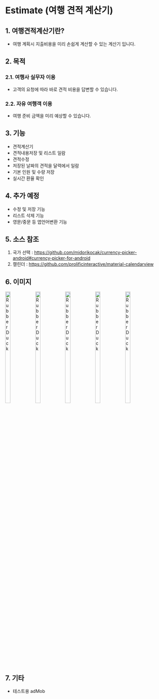 # Estimate (여행 견적 계산기)

## 1. 여행견적계산기란?
* 여행 계획시 지출비용을 미리 손쉽게 계산할 수 있는 계산기 입니다. 

## 2. 목적
### 2.1. 여행사 실무자 이용
* 고객의 요청에 따라 바로 견적 비용을 답변할 수 있습니다.
### 2.2. 자유 여행객 이용
* 여행 준비 금액을 미리 예상할 수 있습니다.

## 3. 기능
+ 견적계산기
+ 견적내용저장 및 리스트 일람
+ 견적수정
+ 저장된 날짜의 견적을 달력에서 일람
+ 기본 인원 및 수량 저장
+ 실시간 환율 확인

## 4. 추가 예정
+ 수정 및 저장 기능
+ 리스트 삭제 기능
+ 영문/중문 등 앱언어변환 기능

## 5. 소스 참조
1. 국가 선택 : https://github.com/midorikocak/currency-picker-android#currency-picker-for-android
2. 캘린더 : https://github.com/prolificinteractive/material-calendarview

## 6. 이미지
<img src="https://user-images.githubusercontent.com/67582764/115197540-ad65f680-a123-11eb-977b-d8813f0b83b0.png" width="18%" height="30%" title="px(픽셀) 크기 설정" alt="RubberDuck"></img>
<img src="https://user-images.githubusercontent.com/67582764/115197548-ae972380-a123-11eb-9cad-ffb32137aa25.png" width="18%" height="30%" title="px(픽셀) 크기 설정" alt="RubberDuck"></img>
<img src="https://user-images.githubusercontent.com/67582764/115197550-af2fba00-a123-11eb-952d-e06c30ca2426.png" width="18%" height="30%" title="px(픽셀) 크기 설정" alt="RubberDuck"></img>
<img src="https://user-images.githubusercontent.com/67582764/115197551-afc85080-a123-11eb-8d1a-4f02e86a47ba.png" width="18%" height="30%" title="px(픽셀) 크기 설정" alt="RubberDuck"></img>
<img src="https://user-images.githubusercontent.com/67582764/115197555-b060e700-a123-11eb-9706-95e42b17c402.png" width="18%" height="30%" title="px(픽셀) 크기 설정" alt="RubberDuck"></img><br/>

## 7. 기타
- 테스트용 adMob
